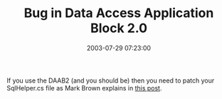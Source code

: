 ﻿---
layout: post
title: "Bug in Data Access Application Block 2.0"
comments: false
date: 2003-07-29 07:23:00
categories:
 - Technology
subtext-id: 9d1b0f1d-48aa-4ece-88d3-26ead7b91a56
alias: /blog/Bug-in-Data-Access-Application-Block-20.aspx
---


If you use the DAAB2 (and you should be) then you need to patch your SqlHelper.cs file as Mark Brown explains in [this post](http://www.dotnetjunkies.com/weblog/markbrown/posts/454.aspx). 
